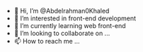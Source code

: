 - 👋 Hi, I’m @Abdelrahman0Khaled
- 👀 I’m interested in front-end development
- 🌱 I’m currently learning web front-end 
- 💞️ I’m looking to collaborate on ...
- 📫 How to reach me ...

<!---
Abdelrahman0Khaled/Abdelrahman0Khaled is a ✨ special ✨ repository because its `README.md` (this file) appears on your GitHub profile.
You can click the Preview link to take a look at your changes.
--->
